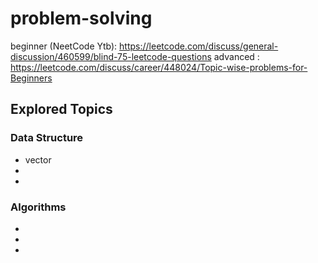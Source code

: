 # problem-solving
beginner (NeetCode Ytb): https://leetcode.com/discuss/general-discussion/460599/blind-75-leetcode-questions
advanced : https://leetcode.com/discuss/career/448024/Topic-wise-problems-for-Beginners 

## Explored Topics
### Data Structure
- vector
-
-
### Algorithms
-
-
-
